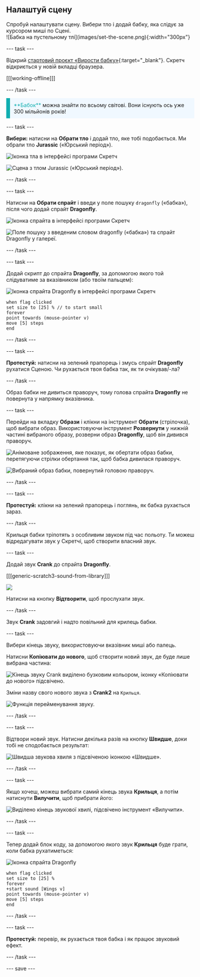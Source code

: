 ## Налаштуй сцену

<div style="display: flex; flex-wrap: wrap">
<div style="flex-basis: 200px; flex-grow: 1; margin-right: 15px;">
Спробуй налаштувати сцену. Вибери тло і додай бабку, яка слідує за курсором миші по Сцені.
</div>
<div>
![Бабка на пустельному тлі](images/set-the-scene.png){:width="300px"}
</div>
</div>

--- task ---

Відкрий [стартовий проєкт «Вирости бабку»](https://scratch.mit.edu/projects/535695413/editor){:target="_blank"}. Скретч відкриється у новій вкладці браузера.

[[[working-offline]]]

--- /task ---

<p style="border-left: solid; border-width:10px; border-color: #0faeb0; background-color: aliceblue; padding: 10px;">
<span style="color: #0faeb0">**Бабок**</span> можна знайти по всьому світові. Вони існують ось уже 300 мільйонів років!</p>

--- task ---

**Вибери:** натисни на **Обрати тло** і додай тло, яке тобі подобається. Ми обрали тло **Jurassic** («Юрський період»).

![Іконка тла в інтерфейсі програми Скретч](images/choose-backdrop-icon.png)

![Сцена з тлом Jurassic («Юрський період»).](images/Jurassic-backdrop.png)

--- /task ---

--- task ---

Натисни на **Обрати спрайт** і введи у поле пошуку `dragonfly` («бабка»), після чого додай спрайт **Dragonfly**.

![Іконка спрайта в інтерфейсі програми Скретч](images/choose-sprite-icon.png)

![Поле пошуку з введеним словом dragonfly («бабка») та спрайт Dragonfly у галереї.](images/dragonfly-search.png)

--- /task ---

--- task ---

Додай скрипт до спрайта **Dragonfly**, за допомогою якого той слідуватиме за вказівником (або твоїм пальцем):

![Іконка спрайта Dragonfly в інтерфейсі програми Скретч](images/dragonfly-icon.png)

```blocks3
when flag clicked
set size to [25] % // to start small
forever
point towards (mouse-pointer v)
move [5] steps
end
```
--- /task ---

--- task ---

**Протестуй:** натисни на зелений прапорець і змусь спрайт **Dragonfly** рухатися Сценою. Чи рухається твоя бабка так, як ти очікував/-ла?

--- /task ---

Образ бабки не дивиться праворуч, тому голова спрайта **Dragonfly** не повернута у напрямку вказівника.

--- task ---

Перейди на вкладку **Образи** і клікни на інструмент **Обрати** (стрілочка), щоб вибрати образ. Використовуючи інструмент **Розвернути** у нижній частині вибраного образу, розверни образ **Dragonfly**, щоб він дивився праворуч.

![Анімоване зображення, яке показує, як обертати образ бабки, перетягуючи стрілки обертання так, щоб бабка дивилася праворуч.](images/rotated-costume.gif)

![Вибраний образ бабки, повернутий головою праворуч.](images/rotated-costume.png)

--- /task ---

--- task ---

**Протестуй:** клікни на зелений прапорець і поглянь, як бабка рухається зараз.

--- /task ---

Крильця бабки тріпотять з особливим звуком під час польоту. Ти можеш відредагувати звук у Скретчі, щоб створити власний звук.

--- task ---

Додай звук **Crank** до спрайта **Dragonfly**.

[[[generic-scratch3-sound-from-library]]]

![](images/crank-sound-editor.png)

Натисни на кнопку **Відтворити**, щоб прослухати звук.

--- /task ---

Звук **Crank** задовгий і надто повільний для крилець бабки.

--- task ---

Вибери кінець звуку, використовуючи вказівник миші або палець.

Натисни **Копіювати до нового**, щоб створити новий звук, де буде лише вибрана частина:

![Кінець звуку Crank виділено бузковим кольором, іконку «Копіювати до нового» підсвічено. ](images/crank-copy-end.png)

Зміни назву свого нового звука з **Crank2** на `Крильця`.

![Функція перейменування звуку.](images/crank-wings-sound.png)

--- /task ---

--- task ---

Відтвори новий звук. Натисни декілька разів на кнопку **Швидше**, доки тобі не сподобається результат:

![Швидша звукова хвиля з підсвіченою іконкою «Швидше».](images/wings-faster.png)

--- /task ---

--- task ---

Якщо хочеш, можеш вибрати самий кінець звука **Крильця**, а потім натиснути **Вилучити**, щоб прибрати його:

![Виділено кінець звукової хвилі, підсвічено інструмент «Вилучити».](images/wings-shorter.png)

--- /task ---

--- task ---

Тепер додай блок коду, за допомогою якого звук **Крильця** буде грати, коли бабка рухатиметься:

![Іконка спрайта Dragonfly](images/dragonfly-icon.png)

```blocks3
when flag clicked
set size to [25] %
forever
+start sound [Wings v]
point towards (mouse-pointer v)
move [5] steps
end
```
--- /task ---

--- task ---

**Протестуй:** перевір, як рухається твоя бабка і як працює звуковий ефект.

--- /task ---

--- save ---
